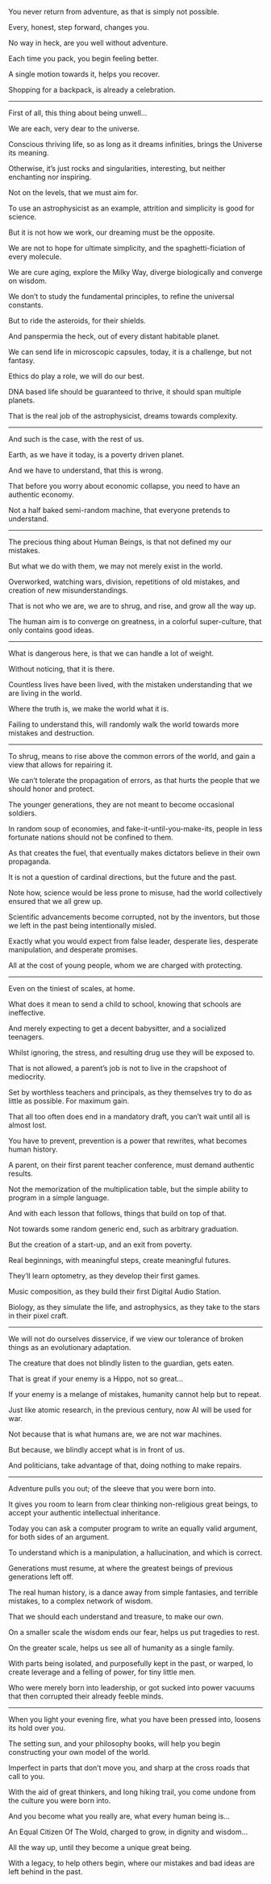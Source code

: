 You never return from adventure,
as that is simply not possible.

Every, honest, step forward,
changes you.

No way in heck,
are you well without adventure.

Each time you pack,
you begin feeling better.

A single motion towards it,
helps you recover.

Shopping for a backpack,
is already a celebration.

---

First of all,
this thing about being unwell…

We are each,
very dear to the universe.

Conscious thriving life, so as long as it dreams infinities,
brings the Universe its meaning.

Otherwise, it’s just rocks and singularities,
interesting, but neither enchanting nor inspiring.

Not on the levels,
that we must aim for.

To use an astrophysicist as an example,
attrition and simplicity is good for science.

But it is not how we work,
our dreaming must be the opposite.

We are not to hope for ultimate simplicity,
and the spaghetti-ficiation of every molecule.

We are cure aging, explore the Milky Way,
diverge biologically and converge on wisdom.

We don’t to study the fundamental principles,
to refine the universal constants.

But to ride the asteroids,
for their shields.

And panspermia the heck,
out of every distant habitable planet.

We can send life in microscopic capsules, today,
it is a challenge, but not fantasy.

Ethics do play a role,
we will do our best.

DNA based life should be guaranteed to thrive,
it should span multiple planets.

That is the real job of the astrophysicist,
dreams towards complexity.

---

And such is the case,
with the rest of us.

Earth, as we have it today,
is a poverty driven planet.

And we have to understand,
that this is wrong.

That before you worry about economic collapse,
you need to have an authentic economy.

Not a half baked semi-random machine,
that everyone pretends to understand.

---

The precious thing about Human Beings,
is that not defined my our mistakes.

But what we do with them,
we may not merely exist in the world.

Overworked, watching wars, division, repetitions of old mistakes,
and creation of new misunderstandings.

That is not who we are,
we are to shrug, and rise, and grow all the way up.

The human aim is to converge on greatness,
in a colorful super-culture, that only contains good ideas.

---

What is dangerous here,
is that we can handle a lot of weight.

Without noticing,
that it is there.

Countless lives have been lived, with the mistaken understanding
that we are living in the world.

Where the truth is,
we make the world what it is.

Failing to understand this,
will randomly walk the world towards more mistakes and destruction.

---

To shrug, means to rise above the common errors of the world,
and gain a view that allows for repairing it.

We can’t tolerate the propagation of errors,
as that hurts the people that we should honor and protect.

The younger generations,
they are not meant to become occasional soldiers.

In random soup of economies, and fake-it-until-you-make-its,
people in less fortunate nations should not be confined to them.

As that creates the fuel,
that eventually makes dictators believe in their own propaganda.

It is not a question of cardinal directions,
but the future and the past.

Note how, science would be less prone to misuse,
had the world collectively ensured that we all grew up.

Scientific advancements become corrupted,
not by the inventors, but those we left in the past being intentionally misled.

Exactly what you would expect from false leader,
desperate lies, desperate manipulation, and desperate promises.

All at the cost of young people,
whom we are charged with protecting.

---

Even on the tiniest of scales,
at home.

What does it mean to send a child to school,
knowing that schools are ineffective.

And merely expecting to get a decent babysitter,
and a socialized teenagers.

Whilst ignoring, the stress,
and resulting drug use they will be exposed to.

That is not allowed,
a parent’s job is not to live in the crapshoot of mediocrity.

Set by worthless teachers and principals,
as they themselves try to do as little as possible. For maximum gain.

That all too often does end in a mandatory draft,
you can’t wait until all is almost lost.

You have to prevent, prevention is a power that rewrites,
what becomes human history.

A parent, on their first parent teacher conference,
must demand authentic results.

Not the memorization of the multiplication table,
but the simple ability to program in a simple language.

And with each lesson that follows,
things that build on top of that.

Not towards some random generic end,
such as arbitrary graduation.

But the creation of a start-up,
and an exit from poverty.

Real beginnings, with meaningful steps,
create meaningful futures.

They’ll learn optometry,
as they develop their first games.

Music composition,
as they build their first Digital Audio Station.

Biology, as they simulate the life,
and astrophysics, as they take to the stars in their pixel craft.

---

We will not do ourselves disservice,
if we view our tolerance of broken things as an evolutionary adaptation.

The creature that does not blindly listen to the guardian,
gets eaten.

That is great if your enemy is a Hippo,
not so great…

If your enemy is a melange of mistakes,
humanity cannot help but to repeat.

Just like atomic research, in the previous century,
now AI will be used for war.

Not because that is what humans are,
we are not war machines.

But because,
we blindly accept what is in front of us.

And politicians,
take advantage of that, doing nothing to make repairs.

---

Adventure pulls you out;
of the sleeve that you were born into.

It gives you room to learn from clear thinking non-religious great beings,
to accept your authentic intellectual inheritance.

Today you can ask a computer program to write an equally valid argument,
for both sides of an argument.

To understand which is a manipulation, a hallucination,
and which is correct.

Generations must resume,
at where the greatest beings of previous generations left off.

The real human history, is a dance away from simple fantasies,
and terrible mistakes, to a complex network of wisdom.

That we should each understand and treasure,
to make our own.

On a smaller scale the wisdom ends our fear,
helps us put tragedies to rest.

On the greater scale,
helps us see all of humanity as a single family.

With parts being isolated, and purposefully kept in the past, or warped,
lo create leverage and a felling of power, for tiny little men.

Who were merely born into leadership,
or got sucked into power vacuums that then corrupted their already feeble minds.

---

When you light your evening fire,
what you have been pressed into, loosens its hold over you.

The setting sun, and your philosophy books,
will help you begin constructing your own model of the world.

Imperfect in parts that don’t move you,
and sharp at the cross roads that call to you.

With the aid of great thinkers, and long hiking trail,
you come undone from the culture you were born into.

And you become what you really are,
what every human being is…

An Equal Citizen Of The Wold,
charged to grow, in dignity and wisdom…

All the way up,
until they become a unique great being.

With a legacy, to help others begin,
where our mistakes and bad ideas are left behind in the past.
